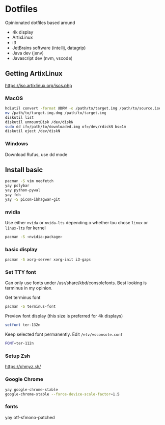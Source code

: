 # Dotfiles
Opinionated dotfiles based around

- 4k display
- ArtixLinux
- i3
- JetBrains software (intellij, datagrip) 
- Java dev (jenv)
- Javascript dev (nvm, vscode)

## Getting ArtixLinux
https://iso.artixlinux.org/isos.php

### MacOS

```sh
hdiutil convert -format UDRW -o /path/to/target.img /path/to/source.iso
mv /path/to/target.img.dmg /path/to/target.img
diskutil list
diskutil unmountDisk /dev/diskN
sudo dd if=/path/to/downloaded.img of=/dev/rdiskN bs=1m
diskutil eject /dev/diskN
```
### Windows

Download Rufus, use dd mode

## Install basic 
```sh
pacman -S vim neofetch
yay polybar
yay python-pywal
yay feh
yay -S picom-ibhagwan-git
```

### nvidia 
Use either `nvida` or `nvida-lts` depending o whether tou chose `linux` or `linux-lts` for kernel
```sh
pacman -S <nvidia-package>
```

### basic display 
```sh
pacman -S xorg-server xorg-init i3-gaps
```

### Set TTY font 
Can only use fonts under /usr/share/kbd/consolefonts. Best looking is terminus in my opinion.

Get terminus font

```sh
pacman -S terminus-font
```

Preview font display (this size is preferred for 4k displays)

```sh
setfont ter-132n
```

Keep selected font permanently. Edit `/etv/vsconsole.conf`

```sh
FONT=ter-112n
```


### Setup Zsh
https://ohmyz.sh/

### Google Chrome

```sh
yay google-chrome-stable
google-chrome-stable --force-device-scale-factor=1.5
```

### fonts
yay otf-sfmono-patched

